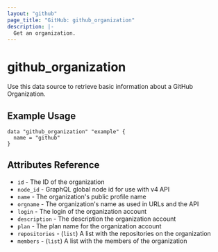 ```yaml
---
layout: "github"
page_title: "GitHub: github_organization"
description: |-
  Get an organization.
---
```


# github_organization

Use this data source to retrieve basic information about a GitHub Organization.

## Example Usage

```hcl
data "github_organization" "example" {
  name = "github"
}
```

## Attributes Reference

 * `id` - The ID of the organization
 * `node_id` - GraphQL global node id for use with v4 API
 * `name` - The organization's public profile name
 * `orgname` - The organization's name as used in URLs and the API
 * `login` - The login of the organization account
 * `description` - The description the organization account
 * `plan` - The plan name for the organization account
 * `repositories` - (`list`) A list with the repositories on the organization
 * `members` - (`list`) A list with the members of the organization
